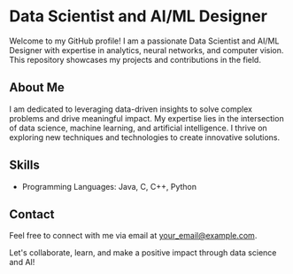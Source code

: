 # Data Scientist and AI/ML Designer

Welcome to my GitHub profile! I am a passionate Data Scientist and AI/ML Designer with expertise in analytics, neural networks, and computer vision. This repository showcases my projects and contributions in the field.

## About Me

I am dedicated to leveraging data-driven insights to solve complex problems and drive meaningful impact. My expertise lies in the intersection of data science, machine learning, and artificial intelligence. I thrive on exploring new techniques and technologies to create innovative solutions.

## Skills

- Programming Languages: Java, C, C++, Python

## Contact

Feel free to connect with me via email at your_email@example.com.

Let's collaborate, learn, and make a positive impact through data science and AI!


<!---
pcrajan2004/pcrajan2004 is a ✨ special ✨ repository because its `README.md` (this file) appears on your GitHub profile.
You can click the Preview link to take a look at your changes.
--->
